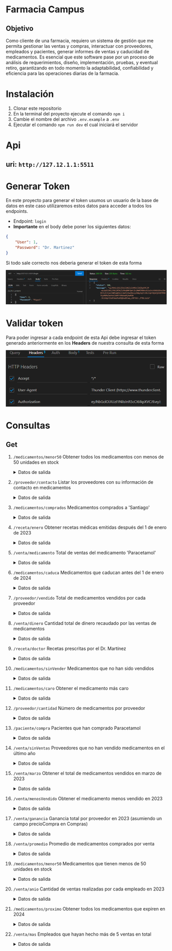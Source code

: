 # Farmacia Campus
## Objetivo
Como cliente de una farmacia, requiero un sistema de gestión que me permita gestionar las ventas y compras, interactuar con proveedores, empleados y pacientes,  generar informes de ventas y caducidad de medicamentos. Es esencial que este software pase por un proceso de análisis de requerimientos, diseño, implementación, pruebas, y eventual retiro, garantizando en todo momento la adaptabilidad, confiabilidad y eficiencia para las operaciones diarias de la farmacia.

# Instalación

1. Clonar este repositorio
2. En la terminal del proyecto ejecute el comando `npm i`
3. Cambie el nombre del archivo `.env.example` a `.env`
4. Ejecutar el comando `npm run dev` el cual iniciará el servidor

# Api
## **uri:** `http://127.12.1.1:5511`
# Generar Token
En este proyecto para generar el token usumos un usuario de la base de datos en este caso utilizaremos estos datos para acceder a todos los endpoints.
- Endpoint: `login`
- **Importante** en el body debe poner los siguientes datos:
```json
{
    "User": 1,
    "Password": "Dr. Martinez"
}
```
Si todo sale correcto nos deberia generar el token de esta forma

<img src="./assets/token.png">

# Validar token
Para poder ingresar a cada endpoint de esta Api debe ingresar el token generado anteriormente en los **Headers** de nuestra consulta de esta forma

<img src="./assets/usoToken.png">

# Consultas
## Get
1. `/medicamentos/menor50` Obtener todos los medicamentos con menos de 50 unidades en stock
    <details>
    <summary>Datos de salida</summary>

    ```json
    [
        {
            "_id": "64f7435065eee1a67b274bc9",
            "med_id": 2,
            "med_nombre": "Simvastatina",
            "contacto_proveedor": "Angie",
            "precio": 10000,
            "stock": 40,
            "caducidad": "2024-03-20"
        },
        {
            "_id": "64f7435065eee1a67b274bcb",
            "med_id": 4,
            "med_nombre": "Omeprazol",
            "contacto_proveedor": "Fernando",
            "precio": 50000,
            "stock": 20,
            "caducidad": "2022-07-30"
        }
    ]
    ```
    </details>

2. `/proveedor/contacto` Listar los proveedores con su información de contacto en medicamentos
    <details>
    <summary>Datos de salida</summary>

    ```json
    [
        {
            "prov_id": 1,
            "prov_nombre": "Santiago",
            "Info": [
                {
                    "med_nombre": "Paracetamol",
                    "contacto_proveedor": "Santiago"
                },
                {
                    "med_nombre": "Aspirina",
                    "contacto_proveedor": "Santiago"
                }
            ]
        },
        {
            "prov_id": 2,
            "prov_nombre": "Angie",
            "Info": [
                {
                    "med_nombre": "Simvastatina",
                    "contacto_proveedor": "Angie"
                }
            ]
        },
        {
            "prov_id": 3,
            "prov_nombre": "Fernando",
            "Info": [
                {
                    "med_nombre": "Omeprazol",
                    "contacto_proveedor": "Fernando"
                }
            ]
        }
    ]
    ```
    </details>

3. `/medicamentos/comprados` Medicamentos comprados a 'Santiago'
    <details>
    <summary>Datos de salida</summary>

    ```json
    [
        {
            "_id": "64f7435065eee1a67b274bc8",
            "med_id": 1,
            "med_nombre": "Paracetamol",
            "contacto_proveedor": "Santiago",
            "precio": 2000,
            "stock": 200,
            "caducidad": "2023-10-11"
        },
        {
            "_id": "64f7435065eee1a67b274bca",
            "med_id": 3,
            "med_nombre": "Aspirina",
            "contacto_proveedor": "Santiago",
            "precio": 1000,
            "stock": 300,
            "caducidad": "2023-02-08"
        }
    ]
    ```
    </details>

4. `/receta/enero` Obtener recetas médicas emitidas después del 1 de enero de 2023
    <details>
    <summary>Datos de salida</summary>

    ```json
    [
        {
            "_id": "64f7435065eee1a67b274bc6",
            "rec_id": 1,
            "id_paciente": 1,
            "id_medicamento": 1,
            "nombre_empleado": "Dr. Martinez",
            "cantidad": 2,
            "rec_fecha": "23-09-2023"
        }
    ]
    ```
    </details>

5. `/venta/medicamento` Total de ventas del medicamento 'Paracetamol'
    <details>
    <summary>Datos de salida</summary>

    ```json
    {
        "Cantidad": 2
    }
    ```
    </details>

6. `/medicamentos/caduca` Medicamentos que caducan antes del 1 de enero de 2024
    <details>
    <summary>Datos de salida</summary>

    ```json
    [
        {
            "_id": "64f7435065eee1a67b274bc8",
            "med_id": 1,
            "med_nombre": "Paracetamol",
            "contacto_proveedor": "Santiago",
            "precio": 2000,
            "stock": 200,
            "caducidad": "2023-10-11"
        },
        {
            "_id": "64f7435065eee1a67b274bca",
            "med_id": 3,
            "med_nombre": "Aspirina",
            "contacto_proveedor": "Santiago",
            "precio": 1000,
            "stock": 300,
            "caducidad": "2023-02-08"
        },
        {
            "_id": "64f7435065eee1a67b274bcb",
            "med_id": 4,
            "med_nombre": "Omeprazol",
            "contacto_proveedor": "Fernando",
            "precio": 50000,
            "stock": 20,
            "caducidad": "2022-07-30"
        }
    ]
    ```
    </details>


7. `/proveedor/vendido` Total de medicamentos vendidos por cada proveedor
    <details>
    <summary>Datos de salida</summary>

    ```json
    [
        {
            "_id": 3,
            "prov_nombre": "Fernando",
            "Ventas": 5
        },
        {
            "_id": 1,
            "prov_nombre": "Santiago",
            "Ventas": 5
        },
        {
            "_id": 2,
            "prov_nombre": "Angie",
            "Ventas": 2
        }
    ]
    ```
    </details>


8. `/venta/dinero` Cantidad total de dinero recaudado por las ventas de medicamentos
    <details>
    <summary>Datos de salida</summary>

    ```json
    [
        {
            "_id": 1,
            "nombre_med": "Paracetamol",
            "cantidad": 13,
            "precio": 2000,
            "recuado": 26000
        },
        {
            "_id": 2,
            "nombre_med": "Simvastatina",
            "cantidad": 2,
            "precio": 10000,
            "recuado": 20000
        },
        {
            "_id": 4,
            "nombre_med": "Omeprazol",
            "cantidad": 5,
            "precio": 50000,
            "recuado": 250000
        }
    ]
    ```
    </details>

9. `/receta/doctor` Recetas prescritas por el Dr. Martínez
    <details>
    <summary>Datos de salida</summary>

    ```json
    [
        {
            "_id": "64f7435065eee1a67b274bc6",
            "rec_id": 1,
            "id_paciente": 1,
            "id_medicamento": 1,
            "nombre_empleado": "Dr. Martinez",
            "cantidad": 2,
            "rec_fecha": "23-09-2023"
        }
    ]
    ```
    </details>


10. `/medicamentos/sinVender` Medicamentos que no han sido vendidos
    <details>
    <summary>Datos de salida</summary>

    ```json
    [
        {
            "_id": "64f7435065eee1a67b274bca",
            "med_id": 3,
            "med_nombre": "Aspirina",
            "contacto_proveedor": "Santiago",
            "precio": 1000,
            "stock": 300,
            "caducidad": "2023-02-08"
        }
    ]
    ```
    </details>


11. `/medicamentos/caro` Obtener el medicamento más caro
    <details>
    <summary>Datos de salida</summary>

    ```json
    [
        {
            "_id": "64f7435065eee1a67b274bcb",
            "med_id": 4,
            "med_nombre": "Omeprazol",
            "contacto_proveedor": "Fernando",
            "precio": 50000,
            "stock": 20,
            "caducidad": "2022-07-30"
        }
    ]
    ```
    </details>

12. `/proveedor/cantidad` Número de medicamentos por proveedor
    <details>
    <summary>Datos de salida</summary>

    ```json
    [
        {
            "_id": 3,
            "proveedor": "Santiago",
            "medicamentos": 1
        },
        {
            "_id": 4,
            "proveedor": "Fernando",
            "medicamentos": 1
        },
        {
            "_id": 1,
            "proveedor": "Santiago",
            "medicamentos": 1
        },
        {
            "_id": 2,
            "proveedor": "Angie",
            "medicamentos": 1
        }
    ]
    ```
    </details>

13. `/paciente/compra` Pacientes que han comprado Paracetamol
    <details>
    <summary>Datos de salida</summary>

    ```json
    [
        {
            "pac_id": 3,
            "pac_nombre": "James Ronald"
        },
        {
            "pac_id": 1,
            "pac_nombre": "Daniel Felipe"
        }
    ]
    ```
    </details>

14. `/venta/sinVentas` Proveedores que no han vendido medicamentos en el último año
    <details>
    <summary>Datos de salida</summary>

    ```json
    [
        {
            "_id": "64f7434e65eee1a67b274bb9",
            "venta_id": 1,
            "nombre_prov": "Santiago",
            "nombre_med": "Paracetamol",
            "nombre_pac": "Daniel Felipe",
            "venta_fecha": "2022-08-20",
            "cantidad": 5
        },
        {
            "_id": "64f7434e65eee1a67b274bbc",
            "venta_id": 4,
            "nombre_prov": "Fernando",
            "nombre_med": "Omeprazol",
            "nombre_pac": "Daniel Felipe",
            "venta_fecha": "2022-07-30",
            "cantidad": 5
        }
    ]
    ```
    </details>

15. `/venta/marzo` Obtener el total de medicamentos vendidos en marzo de 2023
     <details>
    <summary>Datos de salida</summary>

    ```json
    [
        {
            "_id": "64f7434e65eee1a67b274bbb",
            "venta_id": 3,
            "nombre_prov": "Angela",
            "nombre_med": "Paracetamol",
            "nombre_pac": "James Ronald",
            "venta_fecha": "2023-03-10",
            "cantidad": 8
        },
        {
            "_id": "64f7434e65eee1a67b274bba",
            "venta_id": 2,
            "nombre_prov": "Angie",
            "nombre_med": "Simvastatina",
            "nombre_pac": "Loren Nathalia",
            "venta_fecha": "2023-03-15",
            "cantidad": 2
        }
    ]
    ```
    </details>

16. `/venta/menosVendido` Obtener el medicamento menos vendido en 2023
    <details>
    <summary>Datos de salida</summary>

    ```json
    [
        {
            "_id": "64f7434e65eee1a67b274bba",
            "venta_id": 2,
            "nombre_prov": "Angie",
            "nombre_med": "Simvastatina",
            "nombre_pac": "Loren Nathalia",
            "venta_fecha": "2023-03-15",
            "cantidad": 2
        }
    ]
    ```
    </details>

17. `/venta/ganancia` Ganancia total por proveedor en 2023 (asumiendo un campo precioCompra en Compras)
    <details>
    <summary>Datos de salida</summary>

    ```json
    [
        {
            "_id": 2,
            "nombre_prov": "Angie",
            "venta_fecha": "2023-03-15",
            "ganancia": 20000
        },
        {
            "_id": 3,
            "nombre_prov": "Angela",
            "venta_fecha": "2023-03-10",
            "ganancia": 16000
        },
        {
            "_id": 5,
            "nombre_prov": "Luis",
            "venta_fecha": "2023-05-22",
            "ganancia": 8000
        }
    ]
    ```
    </details>

18. `/venta/promedio` Promedio de medicamentos comprados por venta
    <details>
    <summary>Datos de salida</summary>

    ```json
    [
        {
            "_id": 2,
            "medicamento": "Simvastatina",
            "promedio": 2
        },
        {
            "_id": 3,
            "medicamento": "Paracetamol",
            "promedio": 8
        },
        {
            "_id": 1,
            "medicamento": "Paracetamol",
            "promedio": 5
        },
        {
            "_id": 5,
            "medicamento": "Aspirina",
            "promedio": 8
        },
        {
            "_id": 4,
            "medicamento": "Omeprazol",
            "promedio": 5
        }
    ]
    ```
    </details>

19. `/medicamentos/menor50` Medicamentos que tienen menos de 50 unidades en stock
    <details>
    <summary>Datos de salida</summary>

    ```json
    [
        {
            "_id": "64f7435065eee1a67b274bc9",
            "med_id": 2,
            "med_nombre": "Simvastatina",
            "contacto_proveedor": "Angie",
            "precio": 10000,
            "stock": 40,
            "caducidad": "2024-03-20"
        },
        {
            "_id": "64f7435065eee1a67b274bcb",
            "med_id": 4,
            "med_nombre": "Omeprazol",
            "contacto_proveedor": "Fernando",
            "precio": 50000,
            "stock": 20,
            "caducidad": "2022-07-30"
        }
    ]
    ```
    </details>

20. `/venta/anio` Cantidad de ventas realizadas por cada empleado en 2023
    <details>
    <summary>Datos de salida</summary>

    ```json
    [
        {
            "_id": 2,
            "empleado": "Angie",
            "ventas": 1
        },
        {
            "_id": 5,
            "empleado": "Luis",
            "ventas": 1
        },
        {
            "_id": 3,
            "empleado": "Angela",
            "ventas": 1
        }
    ]
    ```
    </details>

21. `/medicamentos/proximo` Obtener todos los medicamentos que expiren en 2024
    <details>
    <summary>Datos de salida</summary>

    ```json
    [
        {
            "_id": "64f76afcbe2bc214beb6c5ee",
            "med_id": 2,
            "med_nombre": "Simvastatina",
            "contacto_proveedor": "Angie",
            "precio": 10000,
            "stock": 40,
            "caducidad": "2024-03-20"
        }
    ]
    ```
    </details>

22. `/venta/mas` Empleados que hayan hecho más de 5 ventas en total
    <details>
    <summary>Datos de salida</summary>

    ```json
    [
        {
            "_id": "64f76afcbe2bc214beb6c5ee",
            "med_id": 2,
            "med_nombre": "Simvastatina",
            "contacto_proveedor": "Angie",
            "precio": 10000,
            "stock": 40,
            "caducidad": "2024-03-20"
        }
    ]
    ```
    </details>